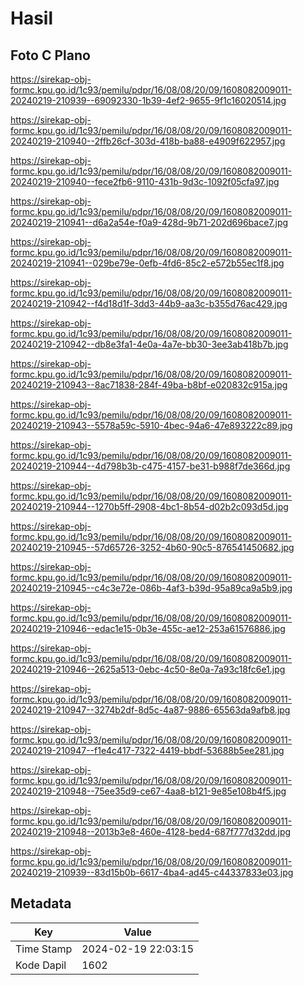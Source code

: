 # Hasil

## Foto C Plano

https://sirekap-obj-formc.kpu.go.id/1c93/pemilu/pdpr/16/08/08/20/09/1608082009011-20240219-210939--69092330-1b39-4ef2-9655-9f1c16020514.jpg

https://sirekap-obj-formc.kpu.go.id/1c93/pemilu/pdpr/16/08/08/20/09/1608082009011-20240219-210940--2ffb26cf-303d-418b-ba88-e4909f622957.jpg

https://sirekap-obj-formc.kpu.go.id/1c93/pemilu/pdpr/16/08/08/20/09/1608082009011-20240219-210940--fece2fb6-9110-431b-9d3c-1092f05cfa97.jpg

https://sirekap-obj-formc.kpu.go.id/1c93/pemilu/pdpr/16/08/08/20/09/1608082009011-20240219-210941--d6a2a54e-f0a9-428d-9b71-202d696bace7.jpg

https://sirekap-obj-formc.kpu.go.id/1c93/pemilu/pdpr/16/08/08/20/09/1608082009011-20240219-210941--029be79e-0efb-4fd6-85c2-e572b55ec1f8.jpg

https://sirekap-obj-formc.kpu.go.id/1c93/pemilu/pdpr/16/08/08/20/09/1608082009011-20240219-210942--f4d18d1f-3dd3-44b9-aa3c-b355d76ac429.jpg

https://sirekap-obj-formc.kpu.go.id/1c93/pemilu/pdpr/16/08/08/20/09/1608082009011-20240219-210942--db8e3fa1-4e0a-4a7e-bb30-3ee3ab418b7b.jpg

https://sirekap-obj-formc.kpu.go.id/1c93/pemilu/pdpr/16/08/08/20/09/1608082009011-20240219-210943--8ac71838-284f-49ba-b8bf-e020832c915a.jpg

https://sirekap-obj-formc.kpu.go.id/1c93/pemilu/pdpr/16/08/08/20/09/1608082009011-20240219-210943--5578a59c-5910-4bec-94a6-47e893222c89.jpg

https://sirekap-obj-formc.kpu.go.id/1c93/pemilu/pdpr/16/08/08/20/09/1608082009011-20240219-210944--4d798b3b-c475-4157-be31-b988f7de366d.jpg

https://sirekap-obj-formc.kpu.go.id/1c93/pemilu/pdpr/16/08/08/20/09/1608082009011-20240219-210944--1270b5ff-2908-4bc1-8b54-d02b2c093d5d.jpg

https://sirekap-obj-formc.kpu.go.id/1c93/pemilu/pdpr/16/08/08/20/09/1608082009011-20240219-210945--57d65726-3252-4b60-90c5-876541450682.jpg

https://sirekap-obj-formc.kpu.go.id/1c93/pemilu/pdpr/16/08/08/20/09/1608082009011-20240219-210945--c4c3e72e-086b-4af3-b39d-95a89ca9a5b9.jpg

https://sirekap-obj-formc.kpu.go.id/1c93/pemilu/pdpr/16/08/08/20/09/1608082009011-20240219-210946--edac1e15-0b3e-455c-ae12-253a61576886.jpg

https://sirekap-obj-formc.kpu.go.id/1c93/pemilu/pdpr/16/08/08/20/09/1608082009011-20240219-210946--2625a513-0ebc-4c50-8e0a-7a93c18fc6e1.jpg

https://sirekap-obj-formc.kpu.go.id/1c93/pemilu/pdpr/16/08/08/20/09/1608082009011-20240219-210947--3274b2df-8d5c-4a87-9886-65563da9afb8.jpg

https://sirekap-obj-formc.kpu.go.id/1c93/pemilu/pdpr/16/08/08/20/09/1608082009011-20240219-210947--f1e4c417-7322-4419-bbdf-53688b5ee281.jpg

https://sirekap-obj-formc.kpu.go.id/1c93/pemilu/pdpr/16/08/08/20/09/1608082009011-20240219-210948--75ee35d9-ce67-4aa8-b121-9e85e108b4f5.jpg

https://sirekap-obj-formc.kpu.go.id/1c93/pemilu/pdpr/16/08/08/20/09/1608082009011-20240219-210948--2013b3e8-460e-4128-bed4-687f777d32dd.jpg

https://sirekap-obj-formc.kpu.go.id/1c93/pemilu/pdpr/16/08/08/20/09/1608082009011-20240219-210939--83d15b0b-6617-4ba4-ad45-c44337833e03.jpg


## Metadata

| Key        | Value               |
| ---------- | ------------------- |
| Time Stamp | 2024-02-19 22:03:15 |
| Kode Dapil | 1602                |



